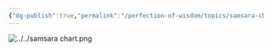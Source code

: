```yaml
---
{"dg-publish":true,"permalink":"/perfection-of-wisdom/topics/samsara-chart/"}
---
```



![../../samsara chart.png](/img/user/samsara%20chart.png)